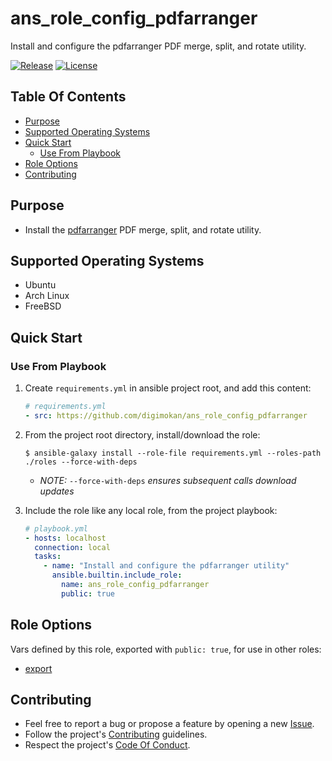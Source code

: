 # ans_role_config_pdfarranger

Install and configure the pdfarranger PDF merge, split, and rotate utility.

[![Release](https://img.shields.io/github/release/digimokan/ans_role_config_pdfarranger.svg?label=release)](https://github.com/digimokan/ans_role_config_pdfarranger/releases/latest "Latest Release Notes")
[![License](https://img.shields.io/badge/license-MIT-blue.svg?label=license)](LICENSE.md "Project License")

## Table Of Contents

* [Purpose](#purpose)
* [Supported Operating Systems](#supported-operating-systems)
* [Quick Start](#quick-start)
    * [Use From Playbook](#use-from-playbook)
* [Role Options](#role-options)
* [Contributing](#contributing)

## Purpose

* Install the [pdfarranger](https://github.com/pdfarranger/pdfarranger) PDF
  merge, split, and rotate utility.

## Supported Operating Systems

* Ubuntu
* Arch Linux
* FreeBSD

## Quick Start

### Use From Playbook

1. Create `requirements.yml` in ansible project root, and add this content:

   ```yaml
   # requirements.yml
   - src: https://github.com/digimokan/ans_role_config_pdfarranger
   ```

2. From the project root directory, install/download the role:

   ```shell
   $ ansible-galaxy install --role-file requirements.yml --roles-path ./roles --force-with-deps
   ```

   * _NOTE:_ `--force-with-deps` _ensures subsequent calls download updates_

3. Include the role like any local role, from the project playbook:

   ```yaml
   # playbook.yml
   - hosts: localhost
     connection: local
     tasks:
       - name: "Install and configure the pdfarranger utility"
         ansible.builtin.include_role:
           name: ans_role_config_pdfarranger
           public: true
   ```

## Role Options

Vars defined by this role, exported with `public: true`, for use in other roles:

  * [export](../defaults/main/export/main.yml)

## Contributing

* Feel free to report a bug or propose a feature by opening a new
  [Issue](https://github.com/digimokan/ans_role_config_pdfarranger/issues).
* Follow the project's [Contributing](CONTRIBUTING.md) guidelines.
* Respect the project's [Code Of Conduct](CODE_OF_CONDUCT.md).

